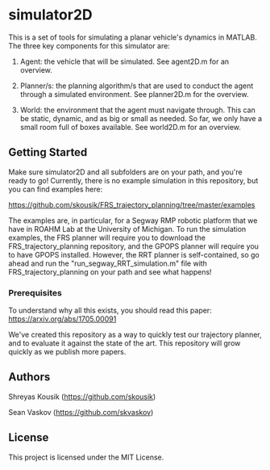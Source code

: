 # simulator2D

This is a set of tools for simulating a planar vehicle's dynamics in MATLAB. The three key components for this simulator are:

1) Agent: the vehicle that will be simulated. See agent2D.m for an overview.

2) Planner/s: the planning algorithm/s that are used to conduct the agent through a simulated environment. See planner2D.m for the overview.

3) World: the environment that the agent must navigate through. This can be static, dynamic, and as big or small as needed. So far, we only have a small room full of boxes available. See world2D.m for an overview.

## Getting Started

Make sure simulator2D and all subfolders are on your path, and you're ready to go!
Currently, there is no example simulation in this repository, but you can find examples here:

https://github.com/skousik/FRS_trajectory_planning/tree/master/examples

The examples are, in particular, for a Segway RMP robotic platform that we have in ROAHM Lab at the University of Michigan. To run the simulation examples, the FRS planner will require you to download the FRS_trajectory_planning repository, and the GPOPS planner will require you to have GPOPS installed. However, the RRT planner is self-contained, so go ahead and run the "run_segway_RRT_simulation.m" file with FRS_trajectory_planning on your path and see what happens!

### Prerequisites

To understand why all this exists, you should read this paper: https://arxiv.org/abs/1705.00091

We've created this repository as a way to quickly test our trajectory planner, and to evaluate it against the state of the art. This repository will grow quickly as we publish more papers.

## Authors

Shreyas Kousik (https://github.com/skousik)

Sean Vaskov (https://github.com/skvaskov)

## License

This project is licensed under the MIT License.

